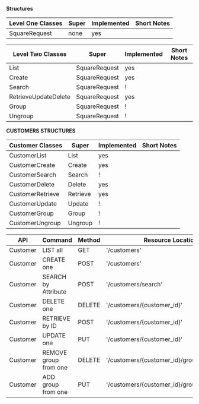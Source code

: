 **Structures**

| Level One Classes | Super| Implemented|Short Notes
|---|---|---|---|
|SquareRequest| none |yes|

| Level Two Classes |Super| Implemented|Short Notes
|---|---|---|---|
|List | SquareRequest|yes
|Create | SquareRequest|yes
|Search | SquareRequest| !
|RetrieveUpdateDelete | SquareRequest|yes
|Group | SquareRequest| !
|Ungroup| SquareRequest| !

**CUSTOMERS STRUCTURES**

| Customer Classes |Super| Implemented|Short Notes
|---|---|---|---|
|CustomerList|List|yes
|CustomerCreate|Create|yes
|CustomerSearch|Search| !
|CustomerDelete|Delete|yes
|CustomerRetrieve|Retrieve|yes
|CustomerUpdate|Update| !
|CustomerGroup|Group| !
|CustomerUngroup|Ungroup| !


| API | Command| Method | Resource Location | Class | 
|---|---|---|---|---|
|Customer| LIST all | GET| '/customers' | CustomerList |
|Customer| CREATE one| POST|'/customers'| CustomerCreate|
|Customer| SEARCH by Attribute | POST|'/customers/search' | CustomerRetrieve|
|Customer|DELETE one| DELETE |'/customers/{customer_id}' |CustomerDelete |
|Customer| RETRIEVE by ID | POST|'/customers/{customer_id}' | CustomerRetrieve|
|Customer|UPDATE one |PUT |'/customers/{customer_id}' | !
|Customer|REMOVE group from one |DELETE |'/customers/{customer_id}/groups/{group_id}' | !
|Customer|ADD group from one |PUT |'/customers/{customer_id}/groups/{group_id}' | !





